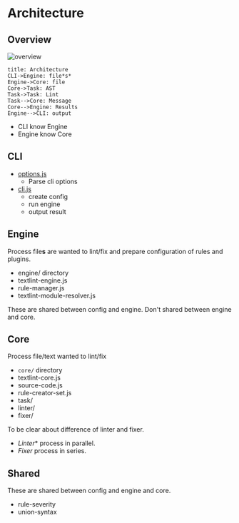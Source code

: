 # Architecture

## Overview

![overview](https://monosnap.com/file/7XRjyiTviKHE4t4CAeYzh6UuBc3zGp.png)

```
title: Architecture
CLI->Engine: file*s*
Engine->Core: file
Core->Task: AST
Task->Task: Lint
Task-->Core: Message
Core-->Engine: Results
Engine-->CLI: output
```

- CLI know Engine
- Engine know Core

## CLI

- [options.js](./options.js)
    - Parse cli options
- [cli.js](./cli.js)
    - create config
    - run engine
    - output result
    
## Engine

Process file**s** are wanted to lint/fix and prepare configuration of rules and plugins.

- engine/ directory
- textlint-engine.js
- rule-manager.js
- textlint-module-resolver.js

These are shared between config and engine.
Don't shared between engine and core.

## Core

Process file/text wanted to lint/fix

- `core/` directory
- textlint-core.js
- source-code.js
- rule-creator-set.js
- task/
- linter/
- fixer/

To be clear about difference of linter and fixer.

- *Linter** process in parallel.
- *Fixer* process in series.

## Shared

These are shared between config and engine and core.

- rule-severity
- union-syntax
